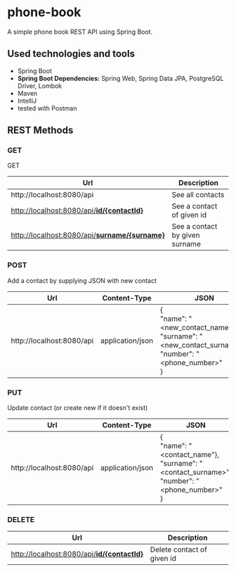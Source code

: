 # phone-book 

A simple phone book REST API using Spring Boot.

## Used technologies and tools

- Spring Boot
- **Spring Boot Dependencies:** Spring Web, Spring Data JPA, PostgreSQL Driver, Lombok
- Maven
- IntelliJ
- tested with Postman

## REST Methods

### GET

GET

| Url                                                                                         | Description                    |
|---------------------------------------------------------------------------------------------|--------------------------------|
| http://localhost:8080/api                                                                   | See all contacts               |
| [http://localhost:8080/api/**id/{contactId}**](http://localhost:8080/api/id/{contactId})    | See a contact of given id      |
| [http://localhost:8080/api/**surname/{surname}**](http://localhost:8080/api/id/{contactId}) | See a contact by given surname |


### POST

Add a contact by supplying JSON with new contact

| Url                                         | Content-Type     | JSON                                                                                                    |
|---------------------------------------------|------------------|---------------------------------------------------------------------------------------------------------|
| http://localhost:8080/api                   | application/json | {<br/>"name": "<new_contact_name"},<br/> "surname": "<new_contact_surname>",<br/>"number": "<phone_number>"<br/> } |



### PUT

Update contact (or create new if it doesn't exist)

| Url                                         | Content-Type     | JSON                                                                                                    |
|---------------------------------------------|------------------|---------------------------------------------------------------------------------------------------------|
| http://localhost:8080/api                   | application/json | {<br/>"name": "<contact_name"},<br/> "surname": "<contact_surname>",<br/>"number": "<phone_number>"<br/> } |



### DELETE

| Url                                                                                      | Description                    |
|------------------------------------------------------------------------------------------|--------------------------------|
| [http://localhost:8080/api/**id/{contactId}**](http://localhost:8080/api/id/{contactId}) | Delete contact of given id           |

